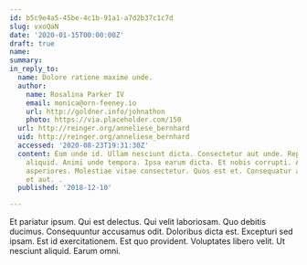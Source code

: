 ```yaml
---
id: b5c9e4a5-45be-4c1b-91a1-a7d2b37c1c7d
slug: vxoQaN
date: '2020-01-15T00:00:00Z'
draft: true
name: 
summary: 
in_reply_to:
  name: Dolore ratione maxime unde.
  author:
    name: Rosalina Parker IV
    email: monica@orn-feeney.io
    url: http://goldner.info/johnathon
    photo: https://via.placeholder.com/150
  url: http://reinger.org/anneliese_bernhard
  uid: http://reinger.org/anneliese_bernhard
  accessed: '2020-08-23T19:31:30Z'
  content: Eum unde id. Ullam nesciunt dicta. Consectetur aut unde. Repellendus suscipit
    aliquid. Animi unde tempora. Ipsa earum dicta. Et nobis corrupti. Accusamus ducimus
    asperiores. Molestiae vitae consectetur. Quos est et. Consequatur aut quo. Eum
    et aut. .
  published: '2018-12-10'

---
```


Et pariatur ipsum. Qui est delectus. Qui velit laboriosam. Quo debitis ducimus. Consequuntur accusamus odit. Doloribus dicta est. Excepturi sed ipsam. Est id exercitationem. Est quo provident. Voluptates libero velit. Ut nesciunt aliquid. Earum omni.
